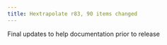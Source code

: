 ```yaml
---
title: Hextrapolate r83, 90 items changed
---
```


Final updates to help documentation prior to release
